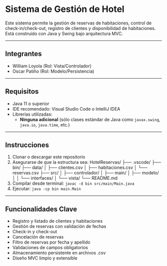 # Sistema de Gestión de Hotel  

Este sistema permite la gestión de reservas de habitaciones, control de check-in/check-out, registro de clientes y disponibilidad de habitaciones. Está construido con Java y Swing bajo arquitectura MVC.

---

## Integrantes  
- William Loyola (Rol: Vista/Controlador)  
- Oscar Patiño (Rol: Modelo/Persistencia)  

---

## Requisitos  
- Java 11 o superior  
- IDE recomendado: Visual Studio Code o IntelliJ IDEA  
- Librerías utilizadas:  
  - **Ninguna adicional** (sólo clases estándar de Java como `javax.swing`, `java.io`, `java.time`, etc.)

---

## Instrucciones  
1. Clonar o descargar este repositorio  
2. Asegurarse de que la estructura sea:
   HotelReservas/
  ├── .vscode/
  ├── bin/
  ├── data/
  │ ├── clientes.csv
  │ ├── habitaciones.csv
  │ └── reservas.csv
  ├── src/
  │ ├── controlador/
  │ ├── main/
  │ ├── modelo/
  │ │ └── interfaces/
  │ └── vista/
  └── README.md
3. Compilar desde terminal:
  `javac -d bin src/main/Main.java`
4. Ejecutar:
  `java -cp bin main.Main`

---

## Funcionalidades Clave
- Registro y listado de clientes y habitaciones
- Gestión de reservas con validación de fechas
- Check-in y check-out
- Cancelación de reservas
- Filtro de reservas por fecha y apellido
- Validaciones de campos obligatorios
- Almacenamiento persistente en archivos .csv
- Diseño MVC limpio y extensible

